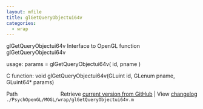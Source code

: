 ```yaml
---
layout: mfile
title: glGetQueryObjectui64v
categories:
  - wrap
---
```


glGetQueryObjectui64v  Interface to OpenGL function glGetQueryObjectui64v

usage:  params = glGetQueryObjectui64v\( id, pname \)

C function:  void glGetQueryObjectui64v\(GLuint id, GLenum pname, GLuint64\* params\)


<div class="code_header" style="text-align:right;">
  <span style="float:left;">Path&nbsp;&nbsp;</span> <span class="counter">Retrieve <a href=
  "https://raw.github.com/Psychtoolbox-3/Psychtoolbox-3/beta/./PsychOpenGL/MOGL/wrap/glGetQueryObjectui64v.m">current version from GitHub</a> | View <a href=
  "https://github.com/Psychtoolbox-3/Psychtoolbox-3/commits/beta/./PsychOpenGL/MOGL/wrap/glGetQueryObjectui64v.m">changelog</a></span>
</div>
<div class="code">
  <code>./PsychOpenGL/MOGL/wrap/glGetQueryObjectui64v.m</code>
</div>
